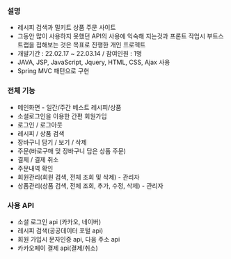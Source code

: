### 설명
- 레시피 검색과 밀키트 상품 주문 사이트 
- 그동안 많이 사용하지 못했던 API의 사용에 익숙해 지는것과 프론트 작업시 부트스트랩을 접해보는 것은 목표로 진행한 개인 프로젝트
- 개발기간 : 22.02.17 ~ 22.03.14 / 참여인원 : 1명
- JAVA, JSP, JavaScript, Jquery, HTML, CSS, Ajax 사용
- Spring MVC 패턴으로 구현 

### 전체 기능
- 메인화면 - 일간/주간 베스트 레시피/상품
- 소셜로그인을 이용한 간편 회원가입 
- 로그인 / 로그아웃
- 레시피 /  상품 검색 
- 장바구니 담기 / 보기 / 삭제
- 주문(바로구매 및 장바구니 담은 상품 주문) 
- 결제 / 결제 취소
- 주문내역 확인
- 회원관리(회원 검색, 전체 조회 및 삭제) - 관리자
- 상품관리(상품 검색, 전체 조회, 추가, 수정, 삭제) - 관리자

### 사용 API
- 소셜 로그인 api (카카오, 네이버)
- 레시피 검색(공공데이터 포털 api)
- 회원 가입시 문자인증 api, 다음 주소 api
- 카카오페이 결제 api(결제/취소)
